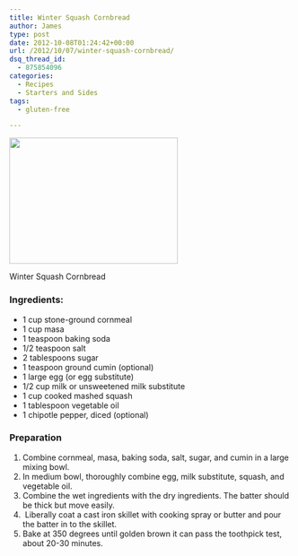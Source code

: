 ```yaml
---
title: Winter Squash Cornbread
author: James
type: post
date: 2012-10-08T01:24:42+00:00
url: /2012/10/07/winter-squash-cornbread/
dsq_thread_id:
  - 875854096
categories:
  - Recipes
  - Starters and Sides
tags:
  - gluten-free

---
```

<div id="attachment_1728" style="width: 310px" class="wp-caption alignright">
  <a href="{{% mediaroot %}}uploads/2012/10/PA071543.jpg" rel="lightbox[1718]"><img class="size-medium wp-image-1728 " title="Winter Squash Cornbread" src="{{% mediaroot %}}uploads/2012/10/PA071543-300x225.jpg" alt="" width="300" height="225" srcset="{{% mediaroot %}}uploads/2012/10/PA071543-300x225.jpg 300w, {{% mediaroot %}}uploads/2012/10/PA071543-399x300.jpg 399w, {{% mediaroot %}}uploads/2012/10/PA071543.jpg 800w" sizes="(max-width: 300px) 100vw, 300px" /></a>
  
  <p class="wp-caption-text">
    Winter Squash Cornbread
  </p>
</div>

### Ingredients:

  * 1 cup stone-ground cornmeal
  * 1 cup masa
  * 1 teaspoon baking soda
  * 1/2 teaspoon salt
  * 2 tablespoons sugar
  * 1 teaspoon ground cumin (optional)
  * 1 large egg (or egg substitute)
  * 1/2 cup milk or unsweetened milk substitute
  * 1 cup cooked mashed squash
  * 1 tablespoon vegetable oil
  * 1 chipotle pepper, diced (optional)

### Preparation

  1. Combine cornmeal, masa, baking soda, salt, sugar, and cumin in a large mixing bowl.
  2. In medium bowl, thoroughly combine egg, milk substitute, squash, and vegetable oil.
  3. Combine the wet ingredients with the dry ingredients. The batter should be thick but move easily.
  4.  Liberally coat a cast iron skillet with cooking spray or butter and pour the batter in to the skillet.
  5. Bake at 350 degrees until golden brown it can pass the toothpick test, about 20-30 minutes.